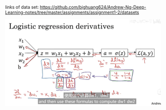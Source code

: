 links of data set: https://github.com/bighuang624/Andrew-Ng-Deep-Learning-notes/tree/master/assignments/assignment1-2/datasets

![dw and db的推导公式](image.png)